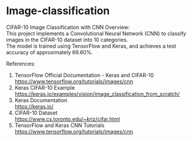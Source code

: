 # Image-classification
CIFAR-10 Image Classification with CNN
Overview:  
This project implements a Convolutional Neural Network (CNN) to classify images in the CIFAR-10 dataset into 10 categories.  
The model is trained using TensorFlow and Keras, and achieves a test accuracy of approximately 69.60%.  

References:  
1. TensorFlow Official Documentation - Keras and CIFAR-10  
   https://www.tensorflow.org/tutorials/images/cnn  
2. Keras CIFAR-10 Example  
   https://keras.io/examples/vision/image_classification_from_scratch/  
3. Keras Documentation  
   https://keras.io/  
4. CIFAR-10 Dataset  
   https://www.cs.toronto.edu/~kriz/cifar.html  
5. TensorFlow and Keras CNN Tutorials  
   https://www.tensorflow.org/tutorials/images/cnn

